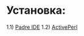 # Установка: #
1.1) [Padre IDE](https://ru.perlmaven.com/ustanovka-i-nachalo-raboty-s-perl)
1.2) [ActivePerl](http://www.activestate.com/activeperl)
